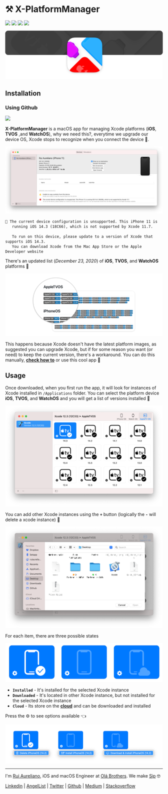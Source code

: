 # ⚒️ X-PlatformManager

[![](https://img.shields.io/badge/MIT-License-0f73b4.svg)](./LICENSE.md) [![](https://img.shields.io/badge/swift-5.3-0f73b4.svg)](https://swift.org/blog/swift-5-3-released/) [![](https://img.shields.io/badge/platforms-1.0-0f73b4.svg)](./PLATFORMS.md) [![](https://img.shields.io/badge/docs-1.0-0f73b4.svg)](./DOCS.md)

![](./assets/header/header.png)

## Installation

### Using Github

[![](https://img.shields.io/badge/Download-1.0-0f73b4.svg?logo=github)](https://github.com/ruiaureliano/X-PlatformManager/releases/download/1.0/x-platformmanager_1.0.zip)

**X-PlatformManager** is a macOS app for managing Xcode platforms (**iOS**, **TVOS** ,and **WatchOS**), why we need this?, everytime we upgrade our device OS, Xcode stops to recognize when you connect the device 🤯.

![](./assets/readme/1.png)

```
🛑 The current device configuration is unsupported. This iPhone 11 is 
   running iOS 14.3 (18C66), which is not supported by Xcode 11.7.

   To run on this device, please update to a version of Xcode that supports iOS 14.3.
   You can download Xcode from the Mac App Store or the Apple Developer website 
```

There's an updated list (*December 23, 2020*) of **iOS**, **TVOS**, and **WatchOS** platforms 💪

[![](./assets/readme/2.png)](./PLATFORMS.md)

This happens because Xcode doesn't have the latest platform images, as suggested you can upgrade Xcode, but if for some reason you want (or need) to keep the current version, there's a workaround. You can do this manually, [**check how to**](./DOCS.md) or use this cool app 🥸

## Usage

Once downloaded, when you first run the app, it will look for instances of Xcode installed in `/Applications` folder. You can select the platform device **iOS**, **TVOS**, and **WatchOS** and you will get a list of versions installed 🚀

![](./assets/readme/3.png)

You can add other Xcode instances using the **`+`** button (logically the **`-`** will delete a xcode instance) 🤘

![](./assets/readme/4.png)

For each item, there are three possible states

![](./assets/readme/5.png)

+ **`Installed`** - It's installed  for the selected Xcode instance 
+ **`Downloaded`** - It's located in other Xcode instance, but not installed for the selected Xcode instance 
+ **`Cloud`** - Its store on the [**cloud**](./PLATFORMS.md) and can be downloaded and installed

Press the ⚙️ to see options available 👈

![](./assets/readme/6.png)

---

I'm [Rui Aureliano](http://ruiaureliano.com), iOS and macOS Engineer at [Olá Brothers](https://theolabrothers.com). We make [Sip](https://sipapp.io) 🤓

[Linkedin](https://www.linkedin.com/in/ruiaureliano) | [AngelList](https://angel.co/ruiaureliano) | [Twitter](https://twitter.com/ruiaureliano) | [Github](https://github.com/ruiaureliano) | [Medium](https://medium.com/@ruiaureliano) | [Stackoverflow](https://stackoverflow.com/users/881095/ruiaureliano)
